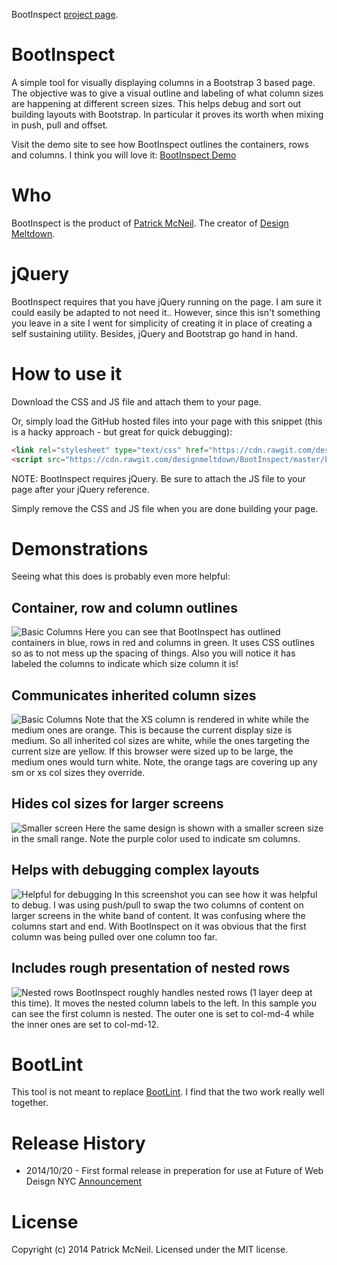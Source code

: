 BootInspect [project page](http://designmeltdown.github.io/BootInspect/).

BootInspect
===========

A simple tool for visually displaying columns in a Bootstrap 3 based page. The objective was to give a visual outline and labeling of what column sizes are happening at different screen sizes. This helps debug and sort out building layouts with Bootstrap. In particular it proves its worth when mixing in push, pull and offset.

Visit the demo site to see how BootInspect outlines the containers, rows and columns. I think you will love it: [BootInspect Demo](http://hipstersdelight.com/)

Who
==============
BootInspect is the product of [Patrick McNeil](http://pmcneil.com). The creator of [Design Meltdown](http://designmeltdown.com). 

jQuery
===========
BootInspect requires that you have jQuery running on the page. I am sure it could easily be adapted to not need it.. However, since this isn't something you leave in a site I went for simplicity of creating it in place of creating a self sustaining utility.  Besides, jQuery and Bootstrap go hand in hand.

How to use it
===========
Download the CSS and JS file and attach them to your page.

Or, simply load the GitHub hosted files into your page with this snippet (this is a hacky approach - but great for quick debugging):
```html
<link rel="stylesheet" type="text/css" href="https://cdn.rawgit.com/designmeltdown/BootInspect/master/bootinspect.css"> 
<script src="https://cdn.rawgit.com/designmeltdown/BootInspect/master/bootinspect.js"></script>
```

NOTE: BootInspect requires jQuery. Be sure to attach the JS file to your page after your jQuery reference.

Simply remove the CSS and JS file when you are done building your page.

Demonstrations
==================
Seeing what this does is probably even more helpful:

## Container, row and column outlines

![Basic Columns](https://cloud.githubusercontent.com/assets/2159602/4706254/2b8ec640-5883-11e4-8214-776f399f8892.jpg)
Here you can see that BootInspect has outlined containers in blue, rows in red and columns in green. It uses CSS outlines so as to not mess up the spacing of things. Also you will notice it has labeled the columns to indicate which size column it is!

## Communicates inherited column sizes

![Basic Columns](https://cloud.githubusercontent.com/assets/2159602/4706254/2b8ec640-5883-11e4-8214-776f399f8892.jpg)
Note that the XS column is rendered in white while the medium ones are orange. This is because the current display size is medium. So all inherited col sizes are white, while the ones targeting the current size are yellow. If this browser were sized up to be large, the medium ones would turn white. Note, the orange tags are covering up any sm or xs col sizes they override.

## Hides col sizes for larger screens

![Smaller screen](https://cloud.githubusercontent.com/assets/2159602/4706256/2b92d456-5883-11e4-9f3c-ba81e80d39ef.jpg)
Here the same design is shown with a smaller screen size in the small range. Note the purple color used to indicate sm columns.

## Helps with debugging complex layouts

![Helpful for debugging](https://cloud.githubusercontent.com/assets/2159602/4706255/2b9151b2-5883-11e4-80cd-62f397a0e317.jpg)
In this screenshot you can see how it was helpful to debug. I was using push/pull to swap the two columns of content on larger screens in the white band of content. It was confusing where the columns start and end. With BootInspect on it was obvious that the first column was being pulled over one column too far. 

## Includes rough presentation of nested rows

![Nested rows](https://cloud.githubusercontent.com/assets/2159602/4706253/2b8a9cd2-5883-11e4-8d96-6451dcb274dd.jpg)
BootInspect roughly handles nested rows (1 layer deep at this time). It moves the nested column labels to the left. In this sample you can see the first column is nested. The outer one is set to col-md-4 while the inner ones are set to col-md-12. 

BootLint
===================
This tool is not meant to replace [BootLint](https://github.com/twbs/bootlint). I find that the two work really well together.

Release History
==============
* 2014/10/20 - First formal release in preperation for use at Future of Web Deisgn NYC [Announcement](http://pmcneil.com/2014/10/introducing-bootinspect-for-bootstrap/)

License
==============
Copyright (c) 2014 Patrick McNeil. Licensed under the MIT license.
